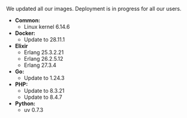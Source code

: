 
We updated all our images. Deployment is in progress for all our users.

* **Common:**
  * Linux kernel 6.14.6
* **Docker:**
  * Update to 28.11.1
* **Elixir**
  * Erlang 25.3.2.21
  * Erlang 26.2.5.12
  * Erlang 27.3.4
* **Go:**
  * Update to 1.24.3
* **PHP:**
  * Update to 8.3.21
  * Update to 8.4.7
* **Python:**
  * uv 0.7.3


